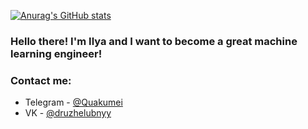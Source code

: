 [![Anurag's GitHub stats](https://github-readme-stats.vercel.app/api?username=Quakumei)](https://github.com/anuraghazra/github-readme-stats)

### Hello there! I'm Ilya and I want to become a great machine learning engineer!

### Contact me:
- Telegram - [@Quakumei](t.me/Quakumei)
- VK - [@druzhelubnyy](vk.com/druzhelubnyy)

<!--
**Quakumei/Quakumei** is a ✨ _special_ ✨ repository because its `README.md` (this file) appears on your GitHub profile.

Here are some ideas to get you started:

- 🔭 I’m currently working on ...
- 🌱 I’m currently learning ...
- 👯 I’m looking to collaborate on ...
- 🤔 I’m looking for help with ...
- 💬 Ask me about ...
- 📫 How to reach me: ...
- 😄 Pronouns: ...
- ⚡ Fun fact: ...
-->
